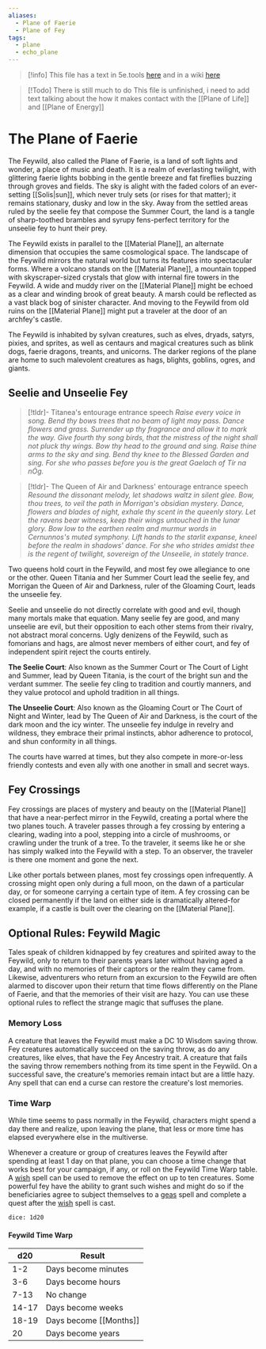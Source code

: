 ```yaml
---
aliases:
  - Plane of Faerie
  - Plane of Fey
tags:
  - plane
  - echo_plane
---
```

>[!info] This file has a text in 5e.tools [here](https://5e.tools/book.html#dmg,-1,feywild,0) and in a wiki [here](https://forgottenrealms.fandom.com/wiki/Feywild)

> [!Todo] There is still much to do
> This file is unfinished, i need to add text talking about the how it makes contact with the [[Plane of Life]] and [[Plane of Energy]]
# The Plane of Faerie

The Feywild, also called the Plane of Faerie, is a land of soft lights and wonder, a place of music and death. It is a realm of everlasting twilight, with glittering faerie lights bobbing in the gentle breeze and fat fireflies buzzing through groves and fields. The sky is alight with the faded colors of an ever-setting [[Solis|sun]], which never truly sets (or rises for that matter); it remains stationary, dusky and low in the sky. Away from the settled areas ruled by the seelie fey that compose the Summer Court, the land is a tangle of sharp-toothed brambles and syrupy fens-perfect territory for the unseelie fey to hunt their prey.

The Feywild exists in parallel to the [[Material Plane]], an alternate dimension that occupies the same cosmological space. The landscape of the Feywild mirrors the natural world but turns its features into spectacular forms. Where a volcano stands on the [[Material Plane]], a mountain topped with skyscraper-sized crystals that glow with internal fire towers in the Feywild. A wide and muddy river on the [[Material Plane]] might be echoed as a clear and winding brook of great beauty. A marsh could be reflected as a vast black bog of sinister character. And moving to the Feywild from old ruins on the [[Material Plane]] might put a traveler at the door of an archfey's castle.

The Feywild is inhabited by sylvan creatures, such as elves, dryads, satyrs, pixies, and sprites, as well as centaurs and magical creatures such as blink dogs, faerie dragons, treants, and unicorns. The darker regions of the plane are home to such malevolent creatures as hags, blights, goblins, ogres, and giants.

## Seelie and Unseelie Fey

> [!tldr]- Titanea's entourage entrance speech
>*Raise every voice in song.* 
>*Bend thy bows trees that no beam of light may pass.* 
>*Dance flowers and grass. Surrender up thy fragrance and allow it to mark the way.* 
>*Give fourth thy song birds, that the mistress of the night shall not pluck thy wings.* 
>*Bow thy head to the ground and sing.* 
>*Raise thine arms to the sky and sing.* 
>*Bend thy knee to the Blessed Garden and sing.* 
>*For she who passes before you is the great Gaelach of Tír na nÓg.*

> [!tldr]- The Queen of Air and Darkness' entourage entrance speech
>*Resound the dissonant melody, let shadows waltz in silent glee.* 
>*Bow, thou trees, to veil the path in Morrigan's obsidian mystery.* 
>*Dance, flowers and blades of night, exhale thy scent in the queenly story.* 
>*Let the ravens bear witness, keep their wings untouched in the lunar glory.* 
>*Bow low to the earthen realm and murmur words in Cernunnos's muted symphony.* 
>*Lift hands to the starlit expanse, kneel before the realm in shadows' dance.* 
>*For she who strides amidst thee is the regent of twilight, sovereign of the Unseelie, in stately trance.*


Two queens hold court in the Feywild, and most fey owe allegiance to one or the other. Queen Titania and her Summer Court lead the seelie fey, and Morrigan the Queen of Air and Darkness, ruler of the Gloaming Court, leads the unseelie fey.

Seelie and unseelie do not directly correlate with good and evil, though many mortals make that equation. Many seelie fey are good, and many unseelie are evil, but their opposition to each other stems from their rivalry, not abstract moral concerns. Ugly denizens of the Feywild, such as fomorians and hags, are almost never members of either court, and fey of independent spirit reject the courts entirely.

**The Seelie Court**: Also known as the Summer Court or The Court of Light and Summer, lead by Queen Titania, is the court of the bright sun and the verdant summer. The seelie fey cling to tradition and courtly manners, and they value protocol and uphold tradition in all things. 

**The Unseelie Court**: Also known as the Gloaming Court or The Court of Night and Winter, lead by The Queen of Air and Darkness, is the court of the dark moon and the icy winter. The unseelie fey indulge in revelry and wildness, they embrace their primal instincts, abhor adherence to protocol, and shun conformity in all things.

The courts have warred at times, but they also compete in more-or-less friendly contests and even ally with one another in small and secret ways.

## Fey Crossings

Fey crossings are places of mystery and beauty on the [[Material Plane]] that have a near-perfect mirror in the Feywild, creating a portal where the two planes touch. A traveler passes through a fey crossing by entering a clearing, wading into a pool, stepping into a circle of mushrooms, or crawling under the trunk of a tree. To the traveler, it seems like he or she has simply walked into the Feywild with a step. To an observer, the traveler is there one moment and gone the next.

Like other portals between planes, most fey crossings open infrequently. A crossing might open only during a full moon, on the dawn of a particular day, or for someone carrying a certain type of item. A fey crossing can be closed permanently if the land on either side is dramatically altered-for example, if a castle is built over the clearing on the [[Material Plane]].

## Optional Rules: Feywild Magic

Tales speak of children kidnapped by fey creatures and spirited away to the Feywild, only to return to their parents years later without having aged a day, and with no memories of their captors or the realm they came from. Likewise, adventurers who return from an excursion to the Feywild are often alarmed to discover upon their return that time flows differently on the Plane of Faerie, and that the memories of their visit are hazy. You can use these optional rules to reflect the strange magic that suffuses the plane.

### Memory Loss

A creature that leaves the Feywild must make a DC 10 Wisdom saving throw. Fey creatures automatically succeed on the saving throw, as do any creatures, like elves, that have the Fey Ancestry trait. A creature that fails the saving throw remembers nothing from its time spent in the Feywild. On a successful save, the creature's memories remain intact but are a little hazy. Any spell that can end a curse can restore the creature's lost memories.

### Time Warp

While time seems to pass normally in the Feywild, characters might spend a day there and realize, upon leaving the plane, that less or more time has elapsed everywhere else in the multiverse.

Whenever a creature or group of creatures leaves the Feywild after spending at least 1 day on that plane, you can choose a time change that works best for your campaign, if any, or roll on the Feywild Time Warp table. A [wish](https://5e.tools/spells.html#wish_phb) spell can be used to remove the effect on up to ten creatures. Some powerful fey have the ability to grant such wishes and might do so if the beneficiaries agree to subject themselves to a [geas](https://5e.tools/spells.html#geas_phb) spell and complete a quest after the [wish](https://5e.tools/spells.html#wish_phb) spell is cast.

`dice: 1d20`

#### Feywild Time Warp

| d20   | Result              |
| ----- | ------------------- |
| 1-2   | Days become minutes |
| 3-6   | Days become hours   |
| 7-13  | No change           |
| 14-17 | Days become weeks   |
| 18-19 | Days become [[Months]]  |
| 20    | Days become years   |

